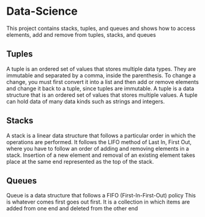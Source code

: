 # Data-Science
This project contains stacks, tuples, and queues and shows how to access elements, add and remove from tuples, stacks, and queues

## Tuples
A tuple is an ordered set of values that stores multiple data types. They are immutable and separated by a comma, inside the parenthesis. To change a change, you must first convert it into a list and then add or remove elements and change it back to a tuple, since tuples are immutable.
A tuple is a data structure that is an ordered set of values that stores multiple values.
A tuple can hold data of many data kinds such as strings and integers.

## Stacks
A stack is a linear data structure that follows a particular order in which the operations are performed. It follows the LIFO method of Last In, First Out, where you have to follow an order of adding and removing elements in a stack.
Insertion of a new element and removal of an existing element takes place at the same end represented as the top of the stack.

## Queues
Queue is a data structure that follows a FIFO (First-In-First-Out) policy
This is whatever comes first goes out first.
It is a collection in which items are added from one end and deleted from the other end

